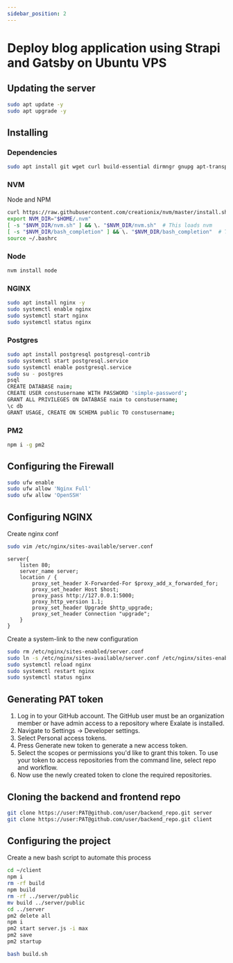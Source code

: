 ```yaml
---
sidebar_position: 2
---
```


# Deploy blog application using Strapi and Gatsby on Ubuntu VPS

## Updating the server
```bash
sudo apt update -y 
sudo apt upgrade -y 
```

## Installing 

### Dependencies
```bash
sudo apt install git wget curl build-essential dirmngr gnupg apt-transport-https ca-certificates software-properties-common clang -y 
```

### NVM
Node and NPM

```bash
curl https://raw.githubusercontent.com/creationix/nvm/master/install.sh | bash 
export NVM_DIR="$HOME/.nvm"
[ -s "$NVM_DIR/nvm.sh" ] && \. "$NVM_DIR/nvm.sh"  # This loads nvm
[ -s "$NVM_DIR/bash_completion" ] && \. "$NVM_DIR/bash_completion"  # This loads nvm bash_completion
source ~/.bashrc
```

### Node
```bash
nvm install node
```

### NGINX
```bash
sudo apt install nginx -y
sudo systemctl enable nginx
sudo systemctl start nginx
sudo systemctl status nginx
```

### Postgres
```bash
sudo apt install postgresql postgresql-contrib
sudo systemctl start postgresql.service
sudo systemctl enable postgresql.service
sudo su - postgres
psql
CREATE DATABASE naim;
CREATE USER constusername WITH PASSWORD 'simple-password';
GRANT ALL PRIVILEGES ON DATABASE naim to constusername;
\c db
GRANT USAGE, CREATE ON SCHEMA public TO constusername;
``` 

### PM2
```bash
npm i -g pm2
```

## Configuring the Firewall
```bash
sudo ufw enable
sudo ufw allow 'Nginx Full'
sudo ufw allow 'OpenSSH'
```

## Configuring NGINX

Create nginx conf 

```bash
sudo vim /etc/nginx/sites-available/server.conf
```

```
server{
    listen 80;
    server_name server;
    location / {
        proxy_set_header X-Forwarded-For $proxy_add_x_forwarded_for;
        proxy_set_header Host $host;
        proxy_pass http://127.0.0.1:5000;
        proxy_http_version 1.1;
        proxy_set_header Upgrade $http_upgrade;
        proxy_set_header Connection "upgrade";
    }
}
```

Create a system-link to the new configuration

```bash
sudo rm /etc/nginx/sites-enabled/server.conf
sudo ln -s /etc/nginx/sites-available/server.conf /etc/nginx/sites-enabled/
sudo systemctl reload nginx
sudo systemctl restart nginx
sudo systemctl status nginx
```

## Generating PAT token

1. Log in to your GitHub account. The GitHub user must be an organization member or have admin access to a repository where Exalate is installed.
2. Navigate to Settings → Developer settings.
3. Select Personal access tokens.
4. Press Generate new token to generate a new access token.
5. Select the scopes or permissions you'd like to grant this token. To use your token to access repositories from the command line, select repo and workflow.
6. Now use the newly created token to clone the required repositories.

## Cloning the backend and frontend repo

```bash
git clone https://user:PAT@github.com/user/backend_repo.git server
git clone https://user:PAT@github.com/user/backend_repo.git client
```

## Configuring the project

Create a new bash script to automate this process

```bash
cd ~/client
npm i
rm -rf build
npm build
rm -rf ../server/public
mv build ../server/public
cd ../server
pm2 delete all
npm i
pm2 start server.js -i max
pm2 save
pm2 startup
```

```bash
bash build.sh
```